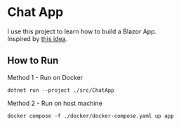 # Chat App

I use this project to learn how to build a Blazor App.  
Inspired by [this idea](https://github.com/florinpop17/app-ideas/blob/master/Projects/3-Advanced/Chat-App.md).

## How to Run

Method 1 - Run on Docker

```
dotnet run --project ./src/ChatApp
```

Method 2 - Run on host machine

```
docker compose -f ./docker/docker-compose.yaml up app
```
